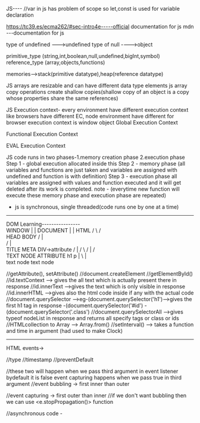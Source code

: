 JS----
//var in js has problem of scope so let,const is used for variable declaration

https://tc39.es/ecma262/#sec-intro4e-----official documentation for js
mdn ---documentation for js

type of undefined --->undefined
type of null ---->object

primitive_type (string,int,boolean,null,undefined,bigInt,symbol)
reference_type (array,objects,functions)

memories-->stack(primitive datatype),heap(reference datatype)

JS arrays are resizable and can have different data type elements
js array copy operations create shallow copies(shallow copy of an object is a copy whose properties share the same references)


JS Execution context-
	every environment have different execution context like browsers have different EC, node environment have different
	for browser execution context is window object 
Global Execution Context

Functional Execution Context

EVAL Execution Context



JS code runs in two phases-1.memory creation phase
			   2.execution phase
	Step 1 - global execution allocated inside this	
	Step 2 - memory phase (all variables and functions are just taken and variables are assigned with undefined and function is with definition)
	Step 3 - execution phase all variables are assigned with values and function executed and it will get deleted after its work is completed.
		 note - (everytime new function will execute these memory phase and execution phase are repeated)
	

- js is synchronous, single threaded(code runs one by one at a time)

------------------------------------------------------------------------------------------------------------------------------------------------------------------------------


DOM Learning----------------                                      
						WINDOW
						   |
						   |
						DOCUMENT
						   |
						   |
						  HTML
						/     \	
					       /       \
					    HEAD      BODY
					  /    |	  \
					 /     |           \
				      TITLE   META         DIV->attribute
				     /	       |	   /   \ 
				    /	       |	  /     \
			       TEXT NODE   ATTRIBUTE	 h1      p
							 |	  \	
							 |         \
						     text node    text node

//getAttribute(), setAttribute()
//document.createElement
//getElementById()
//id.textContext --> gives the all text which is actually present there in response
//id.innerText -->gives the text which is only visible in response
//id.innerHTML -->gives also the html code inside if any with the actual code
//document.querySelector -->eg-(document.querySelector('h1')-->gives the first h1 tag in response
			      -(document.querySelector('#id')
			      -(document.querySelector('.class')
//document.querySelectorAll -->gives typeof nodeList in response and returns all specify tags or class or ids
//HTMLcollection to Array --> Array.from(<HTMLcollectioName>)
//setInterval() --> takes a function and time in argument (had used to make Clock)

---------------------------------------------------------------------------------------------------------------------------------------------------------------------------------
HTML events->

//type
//timestamp
//preventDefault

//these two will happen when we pass third argument in event listener bydefault it is false event capturing happens when we pass true in third argument
//event bubbling -> first inner than outer

//event capturing -> first outer than inner 
//if we don't want bubbling then we can use <e.stopPropagation()> function

//asynchronous code - 

